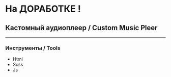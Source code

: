 # На ДОРАБОТКЕ ! 

## Кастомный аудиоплеер / Custom Music Pleer

---

### Инструменты / Tools 

* Html 
* Scss 
* Js
